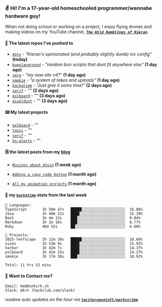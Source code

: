 ### ✌️ Hi! I'm a 17-year-old homeschooled programmer/wannabe hardware guy!

When not doing school or working on a project, I enjoy flying drones and making videos on my YouTube channel, [**_`The Wild Ramblings of Kieran`_**](https://youtube.com/@kieran.rambles).

#### 👷 The latest repos I've pushed to

- [`dots`](https://github.com/taciturnaxolotl/dots) - _"Kieran's opinionated (and probably slightly dumb) nix config"_ **(today)**
- [`bunplayground`](https://github.com/taciturnaxolotl/bunplayground) - _"random bun scripts that dont fit anywhere else"_ **(1 day ago)**
- [`zera`](https://github.com/taciturnaxolotl/zera) - _"my new site v4?"_ **(1 day ago)**
- [`smokie`](https://github.com/taciturnaxolotl/smokie) - _"a system of takes and uploads"_ **(1 day ago)**
- [`hackatime`](https://github.com/hackclub/hackatime) - _"Just give it some time!"_ **(2 days ago)**
- [`serif`](https://github.com/taciturnaxolotl/serif) - _""_ **(2 days ago)**
- [`pxlboard`](https://github.com/taciturnaxolotl/pxlboard) - _""_ **(3 days ago)**
- [`pixeldust`](https://github.com/hackclub/pixeldust) - _""_ **(3 days ago)**

#### ⌨️ My latest projects

- [`pxlboard`](https://github.com/taciturnaxolotl/pxlboard) - _""_
- [`tonic`](https://github.com/taciturnaxolotl/tonic) - _""_
- [`serif`](https://github.com/taciturnaxolotl/serif) - _""_
- [`hn-alerts`](https://github.com/taciturnaxolotl/hn-alerts) - _""_

#### 🗒️ the latest posts from my [blog](https://dunkirk.sh)

- [`Musings about Atuin`](https://dunkirk.sh/blog/atuin/) **(1 week ago)**

- [`Adding a copy code button`](https://dunkirk.sh/blog/adding-a-copy-button/) **(1 month ago)**

- [`All my animation projects`](https://dunkirk.sh/blog/my-animations/) **(1 month ago)**



#### 📡 my [_`hackatime`_](https://waka.hackclub.com) stats from the last week

```text
💾 Languages:
TypeScript       1h 59m 47s   █████░░░░░░░░░░░░░░░░░░░░  16.86%
Java             1h 49m 22s   ████░░░░░░░░░░░░░░░░░░░░░  15.39%
Bash             1h 4m 13s    ███░░░░░░░░░░░░░░░░░░░░░░  9.04%
Markdown         1h 2m 18s    ███░░░░░░░░░░░░░░░░░░░░░░  8.77%
Ruby             46m 55s      ██░░░░░░░░░░░░░░░░░░░░░░░  6.60%

💼 Projects:
2025-reefscape   2h 12m 38s   █████░░░░░░░░░░░░░░░░░░░░  18.66%
nixos            1h 53m 9s    ████░░░░░░░░░░░░░░░░░░░░░  15.92%
harbor           1h 42m 7s    ████░░░░░░░░░░░░░░░░░░░░░  14.37%
pxlboard         1h 41m 25s   ████░░░░░░░░░░░░░░░░░░░░░  14.27%
smokie           1h 17m 36s   ███░░░░░░░░░░░░░░░░░░░░░░  10.92%

Total: 11 hrs 51 mins
```

#### 📮 Want to Contact me?

```text
Email: me@dunkirk.sh
Slack: @krn (hackclub.com/slack)
```

_readme auto updates on the hour via [**`taciturnaxolotl/markscribe`**](https://github.com/taciturnaxolotl/markscribe)_

